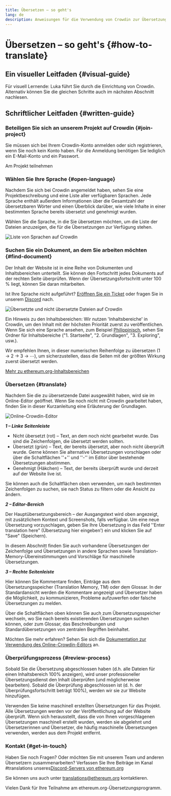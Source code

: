 ```yaml
---
title: Übersetzen – so geht's
lang: de
description: Anweisungen für die Verwendung von Crowdin zur Übersetzung von ethereum.org
---
```


# Übersetzen – so geht's {#how-to-translate}

## Ein visueller Leitfaden {#visual-guide}

Für visuell Lernende: Luka führt Sie durch die Einrichtung von Crowdin. Alternativ können Sie die gleichen Schritte auch im nächsten Abschnitt nachlesen.

<YouTube id="Ii7bYhanLs4" />

## Schriftlicher Leitfaden {#written-guide}

### Beteiligen Sie sich an unserem Projekt auf Crowdin {#join-project}

Sie müssen sich bei Ihrem Crowdin-Konto anmelden oder sich registrieren, wenn Sie noch kein Konto haben. Für die Anmeldung benötigen Sie lediglich ein E-Mail-Konto und ein Passwort.

<ButtonLink href="https://crowdin.com/project/ethereum-org/">
  Am Projekt teilnehmen
</ButtonLink>

### Wählen Sie Ihre Sprache {#open-language}

Nachdem Sie sich bei Crowdin angemeldet haben, sehen Sie eine Projektbeschreibung und eine Liste aller verfügbaren Sprachen. Jede Sprache enthält außerdem Informationen über die Gesamtzahl der übersetzbaren Wörter und einen Überblick darüber, wie viele Inhalte in einer bestimmten Sprache bereits übersetzt und genehmigt wurden.

Wählen Sie die Sprache, in die Sie übersetzen möchten, um die Liste der Dateien anzuzeigen, die für die Übersetzungen zur Verfügung stehen.

![Liste von Sprachen auf Crowdin](./list-of-languages.png)

### Suchen Sie ein Dokument, an dem Sie arbeiten möchten {#find-document}

Der Inhalt der Website ist in eine Reihe von Dokumenten und Inhaltsbereichen unterteilt. Sie können den Fortschritt jedes Dokuments auf der rechten Seite überprüfen. Wenn der Übersetzungsfortschritt unter 100 % liegt, können Sie daran mitarbeiten.

Ist Ihre Sprache nicht aufgeführt? [Eröffnen Sie ein Ticket](https://github.com/ethereum/ethereum-org-website/issues/new/choose) oder fragen Sie in unserem [Discord](https://discord.gg/ethereum-org) nach.

![Übersetzte und nicht übersetzte Dateien auf Crowdin](./crowdin-files.png)

Ein Hinweis zu den Inhaltsbereichen: Wir nutzen 'Inhaltsbereiche' in Crowdin, um den Inhalt mit der höchsten Priorität zuerst zu veröffentlichen. Wenn Sie sich eine Sprache ansehen, zum Beispiel [Philippinisch](https://crowdin.com/project/ethereum-org/fil#), sehen Sie Ordner für Inhaltsbereiche ("1. Startseite", "2. Grundlagen", "3. Exploring", usw.).

Wir empfehlen Ihnen, in dieser numerischen Reihenfolge zu übersetzen (1 → 2 → 3 → ⋯), um sicherzustellen, dass die Seiten mit der größten Wirkung zuerst übersetzt werden.

[Mehr zu ethereum.org-Inhaltsbereichen](/contributing/translation-program/content-buckets/)

### Übersetzen {#translate}

Nachdem Sie die zu übersetzende Datei ausgewählt haben, wird sie im Online-Editor geöffnet. Wenn Sie noch nicht mit Crowdin gearbeitet haben, finden Sie in dieser Kurzanleitung eine Erläuterung der Grundlagen.

![Online-Crowdin-Editor](./online-editor.png)

**_1 – Linke Seitenleiste_**

- Nicht übersetzt (rot) – Text, an dem noch nicht gearbeitet wurde. Das sind die Zeichenfolgen, die übersetzt werden sollten.
- Übersetzt (grün) – Text, der bereits übersetzt, aber noch nicht überprüft wurde. Gerne können Sie alternative Übersetzungen vorschlagen oder über die Schaltflächen ''+'' und ''-'' im Editor über bestehende Übersetzungen abstimmen.
- Genehmigt (Häkchen) – Text, der bereits überprüft wurde und derzeit auf der Website live ist.

Sie können auch die Schaltflächen oben verwenden, um nach bestimmten Zeichenfolgen zu suchen, sie nach Status zu filtern oder die Ansicht zu ändern.

**_2 – Editor-Bereich_**

Der Hauptübersetzungsbereich – der Ausgangstext wird oben angezeigt, mit zusätzlichem Kontext und Screenshots, falls verfügbar. Um eine neue Übersetzung vorzuschlagen, geben Sie Ihre Übersetzung in das Feld ''Enter translation here" (Übersetzung hier eingeben') ein und klicken Sie auf "Save" (Speichern).

In diesem Abschnitt finden Sie auch vorhandene Übersetzungen der Zeichenfolge und Übersetzungen in andere Sprachen sowie Translation-Memory-Übereinstimmungen und Vorschläge für maschinelle Übersetzungen.

**_3 – Rechte Seitenleiste_**

Hier können Sie Kommentare finden, Einträge aus dem Übersetzungsspeicher (Translation Memory, TM) oder dem Glossar. In der Standardansicht werden die Kommentare angezeigt und Übersetzer haben die Möglichkeit, zu kommunizieren, Probleme aufzuwerfen oder falsche Übersetzungen zu melden.

Über die Schaltflächen oben können Sie auch zum Übersetzungsspeicher wechseln, wo Sie nach bereits existierenden Übersetzungen suchen können, oder zum Glossar, das Beschreibungen und Standardübersetzungen von zentralen Begriffen beinhaltet.

Möchten Sie mehr erfahren? Sehen Sie sich die [Dokumentation zur Verwendung des Online-Crowdin-Editors](https://support.crowdin.com/online-editor/) an.

### Überprüfungsprozess {#review-process}

Sobald Sie die Übersetzung abgeschlossen haben (d.h. alle Dateien für einen Inhaltsbereich 100% anzeigen), wird unser professioneller Übersetzungsdienst den Inhalt überprüfen (und möglicherweise bearbeiten). Sobald die Überprüfung abgeschlossen ist (d. h. der Überprüfungsfortschritt beträgt 100%), werden wir sie zur Website hinzufügen.

<InfoBanner shouldCenter emoji=":warning:">
  Verwenden Sie keine maschinell erstellten Übersetzungen für das Projekt. Alle Übersetzungen werden vor der Veröffentlichung auf der Website überprüft. Wenn sich herausstellt, dass die von Ihnen vorgeschlagenen Übersetzungen maschinell erstellt wurden, werden sie abgelehnt und Übersetzerinnen und Übersetzer, die häufig maschinelle Übersetzungen verwenden, werden aus dem Projekt entfernt.
</InfoBanner>

### Kontakt {#get-in-touch}

Haben Sie noch Fragen? Oder möchten Sie mit unserem Team und anderen Übersetzern zusammenarbeiten? Verfassen Sie Ihre Beiträge im Kanal #translations unseres[Discord-Servers von ethereum.org](https://discord.gg/ethereum-org)

Sie können uns auch unter translations@ethereum.org kontaktieren.

Vielen Dank für Ihre Teilnahme am ethereum.org-Übersetzungsprogramm.
